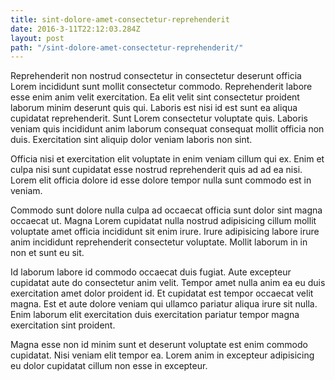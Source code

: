 ```yaml
---
title: sint-dolore-amet-consectetur-reprehenderit
date: 2016-3-11T22:12:03.284Z
layout: post
path: "/sint-dolore-amet-consectetur-reprehenderit/"
---
```


Reprehenderit non nostrud consectetur in consectetur deserunt officia Lorem incididunt sunt mollit consectetur commodo. Reprehenderit labore esse enim anim velit exercitation. Ea elit velit sint consectetur proident laborum minim deserunt quis qui. Laboris est nisi id est sunt ea aliqua cupidatat reprehenderit. Sunt Lorem consectetur voluptate quis. Laboris veniam quis incididunt anim laborum consequat consequat mollit officia non duis. Exercitation sint aliquip dolor veniam laboris non sint.

Officia nisi et exercitation elit voluptate in enim veniam cillum qui ex. Enim et culpa nisi sunt cupidatat esse nostrud reprehenderit quis ad ad ea nisi. Lorem elit officia dolore id esse dolore tempor nulla sunt commodo est in veniam.

Commodo sunt dolore nulla culpa ad occaecat officia sunt dolor sint magna occaecat ut. Magna Lorem cupidatat nulla nostrud adipisicing cillum mollit voluptate amet officia incididunt sit enim irure. Irure adipisicing labore irure anim incididunt reprehenderit consectetur voluptate. Mollit laborum in in non et sunt eu sit.

Id laborum labore id commodo occaecat duis fugiat. Aute excepteur cupidatat aute do consectetur anim velit. Tempor amet nulla anim ea eu duis exercitation amet dolor proident id. Et cupidatat est tempor occaecat velit magna. Est et aute dolore veniam qui ullamco pariatur aliqua irure sit nulla. Enim laborum elit exercitation duis exercitation pariatur tempor magna exercitation sint proident.

Magna esse non id minim sunt et deserunt voluptate est enim commodo cupidatat. Nisi veniam elit tempor ea. Lorem anim in excepteur adipisicing eu dolor cupidatat cillum non esse in excepteur.